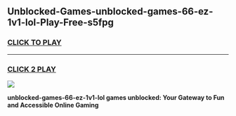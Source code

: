 
## Unblocked-Games-unblocked-games-66-ez-1v1-lol-Play-Free-s5fpg
<h3>
<a href="https://premium76.site?title=unblocked-games-66-ez-1v1-lol&ref=22A">CLICK TO PLAY</a></h3>
<hr>

<h3>
<a href="https://premium76.site?title=unblocked-games-66-ez-1v1-lol&ref=22A">CLICK 2 PLAY</a>
  
</h3>

<a href="https://premium76.site?title=unblocked-games-66-ez-1v1-lol&ref=22A"><img src="https://clearcache.store/games.png"></a>


**unblocked-games-66-ez-1v1-lol games unblocked: Your Gateway to Fun and Accessible Online Gaming**
